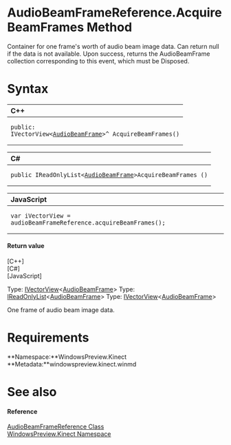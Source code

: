 AudioBeamFrameReference.AcquireBeamFrames Method  
================================================  

Container for one frame's worth of audio beam image data. Can return null if the data is not available. Upon success, returns the AudioBeamFrame collection corresponding to this event, which must be Disposed. <span id="syntaxSection"></span>

Syntax  
======  

<table>
<colgroup>
<col width="100%" />
</colgroup>
<thead>
<tr class="header">
<th align="left">C++</th>
</tr>
</thead>
<tbody>
<tr class="odd">
<td align="left"><pre><code>public:  
IVectorView&lt;<a href="../../AudioBeamFrame_Class.md">AudioBeamFrame</a>&gt;^ AcquireBeamFrames()</code></pre></td>
</tr>
</tbody>
</table>

<table>
<colgroup>
<col width="100%" />
</colgroup>
<thead>
<tr class="header">
<th align="left">C#</th>
</tr>
</thead>
<tbody>
<tr class="odd">
<td align="left"><pre><code>public IReadOnlyList&lt;<a href="../../AudioBeamFrame_Class.md">AudioBeamFrame</a>&gt;AcquireBeamFrames ()</code></pre></td>
</tr>
</tbody>
</table>

<table>
<colgroup>
<col width="100%" />
</colgroup>
<thead>
<tr class="header">
<th align="left">JavaScript</th>
</tr>
</thead>
<tbody>
<tr class="odd">
<td align="left"><pre><code>var iVectorView = audioBeamFrameReference.acquireBeamFrames();</code></pre></td>
</tr>
</tbody>
</table>

<span id="ID4EP"></span>
#### Return value  

[C++]   
 [C\#]   
 [JavaScript]   

Type: [IVectorView](http://msdn.microsoft.com/en-us/library/br226058.aspx)\<[AudioBeamFrame](../../AudioBeamFrame_Class.md)\>
Type: [IReadOnlyList](http://msdn.microsoft.com/en-us/library/hh192385.aspx)\<[AudioBeamFrame](../../AudioBeamFrame_Class.md)\>
Type: [IVectorView](http://msdn.microsoft.com/en-us/library/br226058.aspx)\<[AudioBeamFrame](../../AudioBeamFrame_Class.md)\>

One frame of audio beam image data.  

<span id="requirements"></span>

Requirements  
============  

**Namespace:**WindowsPreview.Kinect  
**Metadata:**windowspreview.kinect.winmd  

<span id="ID4E5"></span>

See also  
========  

<span id="ID4EAB"></span>
#### Reference  

[AudioBeamFrameReference Class](../../AudioBeamFrameReference.md)  
 [WindowsPreview.Kinect Namespace](../../../Kinect.md)  



<!--Please do not edit the data in the comment block below.-->
<!--
TOCTitle : AcquireBeamFrames Method
RLTitle : AudioBeamFrameReference.AcquireBeamFrames Method
KeywordK : AcquireBeamFrames method
KeywordK : AudioBeamFrameReference.AcquireBeamFrames method
KeywordF : WindowsPreview.Kinect.AudioBeamFrameReference.AcquireBeamFrames
KeywordF : AudioBeamFrameReference.AcquireBeamFrames
KeywordF : AcquireBeamFrames
KeywordF : WindowsPreview.Kinect.AudioBeamFrameReference.AcquireBeamFrames
KeywordA : M:WindowsPreview.Kinect.AudioBeamFrameReference.AcquireBeamFrames
AssetID : M:WindowsPreview.Kinect.AudioBeamFrameReference.AcquireBeamFrames
Locale : en-us
CommunityContent : 1
APIType : Managed
APILocation : windowspreview.kinect.winmd
APIName : WindowsPreview.Kinect.AudioBeamFrameReference.AcquireBeamFrames
TargetOS : Windows
TopicType : kbSyntax
DevLang : VB
DevLang : CSharp
DevLang : JavaScript
DevLang : C++
DocSet : K4Wv2
ProjType : K4Wv2Proj
Technology : Kinect for Windows
Product : Kinect for Windows SDK v2
productversion : 20
-->

